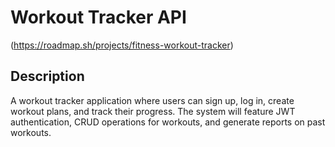 # Workout Tracker API
(https://roadmap.sh/projects/fitness-workout-tracker)  
## Description
A workout tracker application where users can sign up, log in, create workout plans, and track their progress. The system will feature JWT authentication, CRUD operations for workouts, and generate reports on past workouts.  
